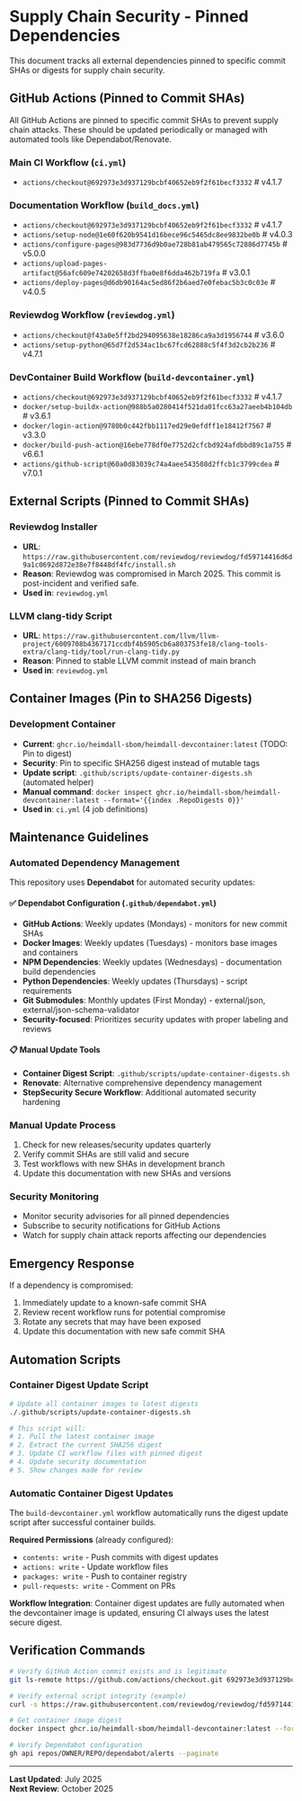 # Supply Chain Security - Pinned Dependencies

This document tracks all external dependencies pinned to specific commit SHAs or digests for supply chain security.

## GitHub Actions (Pinned to Commit SHAs)

All GitHub Actions are pinned to specific commit SHAs to prevent supply chain attacks. These should be updated periodically or managed with automated tools like Dependabot/Renovate.

### Main CI Workflow (`ci.yml`)
- `actions/checkout@692973e3d937129bcbf40652eb9f2f61becf3332` # v4.1.7

### Documentation Workflow (`build_docs.yml`)
- `actions/checkout@692973e3d937129bcbf40652eb9f2f61becf3332` # v4.1.7  
- `actions/setup-node@1e60f620b9541d16bece96c5465dc8ee9832be0b` # v4.0.3
- `actions/configure-pages@983d7736d9b0ae728b81ab479565c72886d7745b` # v5.0.0  
- `actions/upload-pages-artifact@56afc609e74202658d3ffba0e8f6dda462b719fa` # v3.0.1
- `actions/deploy-pages@d6db90164ac5ed86f2b6aed7e0febac5b3c0c03e` # v4.0.5

### Reviewdog Workflow (`reviewdog.yml`)
- `actions/checkout@f43a0e5ff2bd294095638e18286ca9a3d1956744` # v3.6.0
- `actions/setup-python@65d7f2d534ac1bc67fcd62888c5f4f3d2cb2b236` # v4.7.1

### DevContainer Build Workflow (`build-devcontainer.yml`)
- `actions/checkout@692973e3d937129bcbf40652eb9f2f61becf3332` # v4.1.7
- `docker/setup-buildx-action@988b5a0280414f521da01fcc63a27aeeb4b104db` # v3.6.1
- `docker/login-action@9780b0c442fbb1117ed29e0efdff1e18412f7567` # v3.3.0
- `docker/build-push-action@16ebe778df0e7752d2cfcbd924afdbbd89c1a755` # v6.6.1
- `actions/github-script@60a0d83039c74a4aee543508d2ffcb1c3799cdea` # v7.0.1

## External Scripts (Pinned to Commit SHAs)

### Reviewdog Installer
- **URL**: `https://raw.githubusercontent.com/reviewdog/reviewdog/fd59714416d6d9a1c0692d872e38e7f8448df4fc/install.sh`
- **Reason**: Reviewdog was compromised in March 2025. This commit is post-incident and verified safe.
- **Used in**: `reviewdog.yml`

### LLVM clang-tidy Script  
- **URL**: `https://raw.githubusercontent.com/llvm/llvm-project/6009708b4367171ccdbf4b5905cb6a803753fe18/clang-tools-extra/clang-tidy/tool/run-clang-tidy.py`
- **Reason**: Pinned to stable LLVM commit instead of main branch
- **Used in**: `reviewdog.yml`

## Container Images (Pin to SHA256 Digests)

### Development Container
- **Current**: `ghcr.io/heimdall-sbom/heimdall-devcontainer:latest` (TODO: Pin to digest)
- **Security**: Pin to specific SHA256 digest instead of mutable tags
- **Update script**: `.github/scripts/update-container-digests.sh` (automated helper)
- **Manual command**: `docker inspect ghcr.io/heimdall-sbom/heimdall-devcontainer:latest --format='{{index .RepoDigests 0}}'`
- **Used in**: `ci.yml` (4 job definitions)

## Maintenance Guidelines

### Automated Dependency Management
This repository uses **Dependabot** for automated security updates:

#### ✅ **Dependabot Configuration** (`.github/dependabot.yml`)
- **GitHub Actions**: Weekly updates (Mondays) - monitors for new commit SHAs
- **Docker Images**: Weekly updates (Tuesdays) - monitors base images and containers
- **NPM Dependencies**: Weekly updates (Wednesdays) - documentation build dependencies  
- **Python Dependencies**: Weekly updates (Thursdays) - script requirements
- **Git Submodules**: Monthly updates (First Monday) - external/json, external/json-schema-validator
- **Security-focused**: Prioritizes security updates with proper labeling and reviews

#### 📋 **Manual Update Tools**
- **Container Digest Script**: `.github/scripts/update-container-digests.sh`
- **Renovate**: Alternative comprehensive dependency management
- **StepSecurity Secure Workflow**: Additional automated security hardening

### Manual Update Process
1. Check for new releases/security updates quarterly
2. Verify commit SHAs are still valid and secure
3. Test workflows with new SHAs in development branch
4. Update this documentation with new SHAs and versions

### Security Monitoring
- Monitor security advisories for all pinned dependencies
- Subscribe to security notifications for GitHub Actions
- Watch for supply chain attack reports affecting our dependencies

## Emergency Response

If a dependency is compromised:
1. Immediately update to a known-safe commit SHA
2. Review recent workflow runs for potential compromise
3. Rotate any secrets that may have been exposed
4. Update this documentation with new safe commit SHA

## Automation Scripts

### Container Digest Update Script
```bash
# Update all container images to latest digests
./.github/scripts/update-container-digests.sh

# This script will:
# 1. Pull the latest container image
# 2. Extract the current SHA256 digest  
# 3. Update CI workflow files with pinned digest
# 4. Update security documentation
# 5. Show changes made for review
```

### Automatic Container Digest Updates
The `build-devcontainer.yml` workflow automatically runs the digest update script after successful container builds.

**Required Permissions** (already configured):
- `contents: write` - Push commits with digest updates
- `actions: write` - Update workflow files  
- `packages: write` - Push to container registry
- `pull-requests: write` - Comment on PRs

**Workflow Integration**: Container digest updates are fully automated when the devcontainer image is updated, ensuring CI always uses the latest secure digest.

## Verification Commands

```bash
# Verify GitHub Action commit exists and is legitimate
git ls-remote https://github.com/actions/checkout.git 692973e3d937129bcbf40652eb9f2f61becf3332

# Verify external script integrity (example)
curl -s https://raw.githubusercontent.com/reviewdog/reviewdog/fd59714416d6d9a1c0692d872e38e7f8448df4fc/install.sh | sha256sum

# Get container image digest
docker inspect ghcr.io/heimdall-sbom/heimdall-devcontainer:latest --format='{{index .RepoDigests 0}}'

# Verify Dependabot configuration
gh api repos/OWNER/REPO/dependabot/alerts --paginate
```

---
**Last Updated**: July 2025  
**Next Review**: October 2025